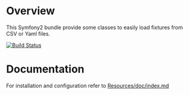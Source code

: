 Overview
========

This Symfony2 bundle provide some classes to easily load fixtures from CSV or Yaml files.

[![Build Status](https://secure.travis-ci.org/lexik/LexikFixturesMapperBundle.png?branch=master)](http://travis-ci.org/lexik/LexikFixturesMapperBundle)

Documentation
=============

For installation and configuration refer to [Resources/doc/index.md](https://github.com/lexik/LexikFixturesMapperBundle/blob/master/Resources/doc/index.md)